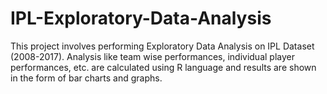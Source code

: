 # IPL-Exploratory-Data-Analysis

This project involves performing Exploratory Data Analysis on IPL Dataset (2008-2017). Analysis like team wise performances, individual player performances, etc. are calculated using R language and results are shown in the form of bar charts and graphs.
